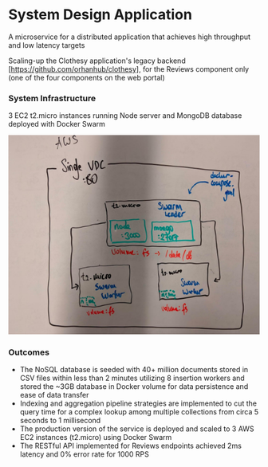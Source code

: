 # System Design Application

A microservice for a distributed application that achieves high throughput and low latency targets

Scaling-up the Clothesy application's legacy backend [https://github.com/orhanhub/clothesy], for the Reviews component only (one of the four components on the web portal)

### System Infrastructure
3 EC2 t2.micro instances running Node server and MongoDB database deployed with Docker Swarm

![](System.png)

### Outcomes

* The NoSQL database is seeded with 40+ million documents stored in CSV files within less than 2 minutes utilizing 8 insertion workers and stored the ~3GB database in Docker volume for data persistence and ease of data transfer
* Indexing and aggregation pipeline strategies are implemented to cut the query time for a complex lookup among multiple
collections from circa 5 seconds to 1 millisecond
* The production version of the service is deployed and scaled to 3 AWS EC2 instances (t2.micro) using Docker Swarm
* The RESTful API implemented for Reviews endpoints achieved 2ms latency and 0% error rate for 1000 RPS
